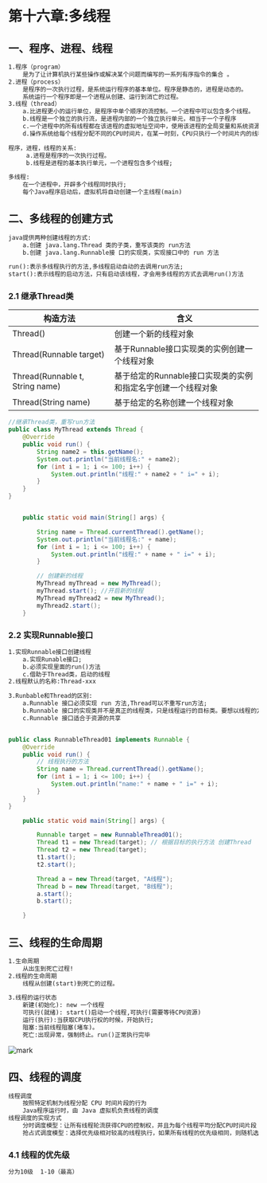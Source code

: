 # 第十六章:多线程

## 一、程序、进程、线程

``` xml
1.程序（program）
	是为了让计算机执行某些操作或解决某个问题而编写的一系列有序指令的集合 。
2.进程（process）
	是程序的一次执行过程，是系统运行程序的基本单位。程序是静态的，进程是动态的。
	系统运行一个程序即是一个进程从创建、运行到消亡的过程。
3.线程（thread）
	a.比进程更小的运行单位，是程序中单个顺序的流控制。一个进程中可以包含多个线程。
	b.线程是一个独立的执行流，是进程内部的一个独立执行单元，相当于一个子程序
	c.一个进程中的所有线程都在该进程的虚拟地址空间中，使用该进程的全局变量和系统资源。
	d.操作系统给每个线程分配不同的CPU时间片，在某一时刻，CPU只执行一个时间片内的线程，多个时间片中的相应		线程在CPU内轮流执行。

程序，进程，线程的关系:
	 a.进程是程序的一次执行过程。
	 b.线程是进程的基本执行单元，一个进程包含多个线程;

多线程:
	在一个进程中，开辟多个线程同时执行;
	每个Java程序启动后，虚拟机将自动创建一个主线程(main)
```



## 二、多线程的创建方式

``` xml
java提供两种创建线程的方式:
	a.创建 java.lang.Thread 类的子类，重写该类的 run方法
	b.创建 java.lang.Runnable接 口的实现类，实现接口中的 run 方法

run():表示多线程执行的方法,多线程启动自动的去调用run方法;
start():表示线程的启动方法，只有启动该线程，才会用多线程的方式去调用run()方法

```

### 2.1 继承Thread类 

| 构造方法                              | 含义                                                         |
| ------------------------------------- | ------------------------------------------------------------ |
| Thread()                              | 创建一个新的线程对象                                         |
| Thread(Runnable target)               | 基于Runnable接口实现类的实例创建一个线程对象                 |
| Thread(Runnable   t,   String   name) | 基于给定的Runnable接口实现类的实例和指定名字创建一个线程对象 |
| Thread(String   name)                 | 基于给定的名称创建一个线程对象                               |

``` java
//继承Thread类，重写run方法
public class MyThread extends Thread {
	@Override
	public void run() {
		String name2 = this.getName();
		System.out.println("当前线程名:" + name2);
		for (int i = 1; i <= 100; i++) {
			System.out.println("线程:" + name2 + " i=" + i);
		}
	}
}


	public static void main(String[] args) {

		String name = Thread.currentThread().getName();
		System.out.println("当前线程名:" + name);
		for (int i = 1; i <= 100; i++) {
			System.out.println("线程:" + name + " i=" + i);
		}

		// 创建新的线程
		MyThread myThread = new MyThread();
		myThread.start(); //开启新的线程
		MyThread myThread2 = new MyThread();
		myThread2.start();
	}

```

### 2.2 实现Runnable接口

``` xml
1.实现Runnable接口创建线程
	a.实现Runable接口;
	b.必须实现里面的run()方法
	c.借助于Thread类，启动的线程
2.线程默认的名称:Thread-xxx

3.Runbable和Thread的区别:
	a.Runnable 接口必须实现 run 方法,Thread可以不重写run方法;
	b.Runnable 接口的实现类并不是真正的线程类，只是线程运行的目标类。要想以线程的方式执行 run 方法，必		须依靠 Thread 类 
	c.Runnable 接口适合于资源的共享

```

``` java

public class RunnableThread01 implements Runnable {
	@Override
	public void run() {
		// 线程执行的方法
		String name = Thread.currentThread().getName();
		for (int i = 1; i <= 100; i++) {
			System.out.println("name:" + name + " i=" + i);
		}
	}
}

	public static void main(String[] args) {

		Runnable target = new RunnableThread01();
		Thread t1 = new Thread(target); // 根据目标的执行方法 创建Thread
		Thread t2 = new Thread(target);
		t1.start();
		t2.start();

		Thread a = new Thread(target, "A线程");
		Thread b = new Thread(target, "B线程");
		a.start();
		b.start();

	}
```



## 三、线程的生命周期

``` xml
1.生命周期
	从出生到死亡过程!
2.线程的生命周期
	线程从创建(start)到死亡的过程。

3.线程的运行状态
	新建(初始化): new 一个线程
	可执行(就绪): start()启动一个线程,可执行(需要等待CPU资源)
	运行(执行):当获取CPU执行权的时候，开始执行;
	阻塞:当前线程阻塞(堵车)。
	死亡:出现异常，强制终止。run()正常执行完毕
```

![mark](http://image.shibapi.com/blog/20191119/d2hVOP6Nyc1q.png)







## 四、线程的调度

``` xml
线程调度
	按照特定机制为线程分配 CPU 时间片段的行为
	Java程序运行时，由 Java 虚拟机负责线程的调度 
线程调度的实现方式
	分时调度模型：让所有线程轮流获得CPU的控制权，并且为每个线程平均分配CPU时间片段
	抢占式调度模型：选择优先级相对较高的线程执行，如果所有线程的优先级相同，则随机选择一个线程执行 。		Java虚拟机采用此种调度模型。

```

### 4.1 线程的优先级

``` xml
分为10级  1-10（最高）
```

